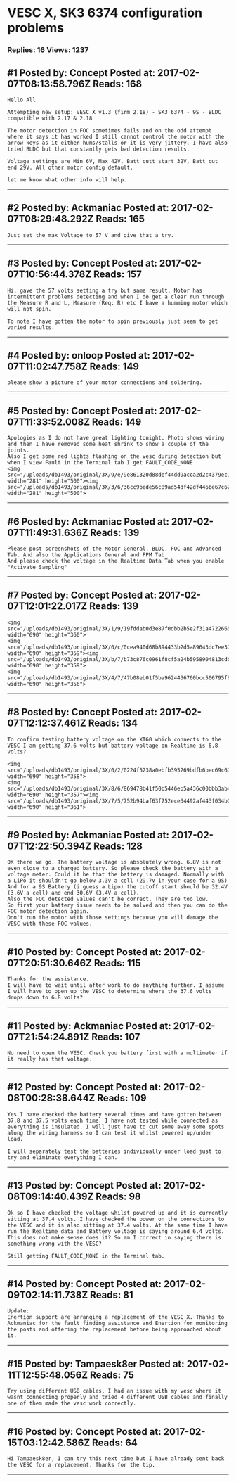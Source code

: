 # VESC X, SK3 6374 configuration problems

### Replies: 16 Views: 1237

## \#1 Posted by: Concept Posted at: 2017-02-07T08:13:58.796Z Reads: 168

```
Hello All

Attempting new setup: VESC X v1.3 (firm 2.18) - SK3 6374 - 9S - BLDC compatible with 2.17 & 2.18

The motor detection in FOC sometimes fails and on the odd attempt where it says it has worked I still cannot control the motor with the arrow keys as it either hums/stalls or it is very jittery. I have also tried BLDC but that constantly gets bad detection results. 

Voltage settings are Min 6V, Max 42V, Batt cutt start 32V, Batt cut end 29V. All other motor config default.

let me know what other info will help.
```

---
## \#2 Posted by: Ackmaniac Posted at: 2017-02-07T08:29:48.292Z Reads: 165

```
Just set the max Voltage to 57 V and give that a try.
```

---
## \#3 Posted by: Concept Posted at: 2017-02-07T10:56:44.378Z Reads: 157

```
Hi, gave the 57 volts setting a try but same result. Motor has intermittent problems detecting and when I do get a clear run through the Measure R and L, Measure (Req: R) etc I have a humming motor which will not spin.

To note I have gotten the motor to spin previously just seem to get varied results.
```

---
## \#4 Posted by: onloop Posted at: 2017-02-07T11:02:47.758Z Reads: 149

```
please show a picture of your motor connections and soldering.
```

---
## \#5 Posted by: Concept Posted at: 2017-02-07T11:33:52.008Z Reads: 149

```
Apologies as I do not have great lighting tonight. Photo shows wiring and then I have removed some heat shrink to show a couple of the joints. 
Also I get some red lights flashing on the vesc during detection but when I view Fault in the Terminal tab I get FAULT_CODE_NONE
<img src="/uploads/db1493/original/3X/9/e/9e861320d88def44dd9acca2d2c4379ec149847e.jpg" width="281" height="500"><img src="/uploads/db1493/original/3X/3/6/36cc9bede56c89ad54df42df446be67c62b275a4.jpg" width="281" height="500">
```

---
## \#6 Posted by: Ackmaniac Posted at: 2017-02-07T11:49:31.636Z Reads: 139

```
Please post screenshots of the Motor General, BLDC, FOC and Advanced Tab. And also the Applications General and PPM Tab.
And please check the voltage in the Realtime Data Tab when you enable "Activate Sampling"
```

---
## \#7 Posted by: Concept Posted at: 2017-02-07T12:01:22.017Z Reads: 139

```
<img src="/uploads/db1493/original/3X/1/9/19fddab0d3e87f0dbb2b5e2f31a4722665cf1ece.png" width="690" height="360">
<img src="/uploads/db1493/original/3X/0/c/0cea940d68b894433b2d5a89643dc7ee37854e5b.png" width="690" height="359"><img src="/uploads/db1493/original/3X/b/7/b73c876c0961f8cf5a24b5958904813cdb278d77.png" width="690" height="359">
<img src="/uploads/db1493/original/3X/4/7/47b08eb01f5ba9624436760bcc506795f8ea21a5.png" width="690" height="356">
```

---
## \#8 Posted by: Concept Posted at: 2017-02-07T12:12:37.461Z Reads: 134

```
To confirm testing battery voltage on the XT60 which connects to the VESC I am getting 37.6 volts but battery voltage on Realtime is 6.8 volts?

<img src="/uploads/db1493/original/3X/0/2/0224f5238a0ebfb395269bdfb6bec69c673ac922.png" width="690" height="358">
<img src="/uploads/db1493/original/3X/8/6/869478b41f50b5446eb5a436c00bbb3ab4b917c0.png" width="690" height="357"><img src="/uploads/db1493/original/3X/7/5/752b94baf63f752ece34492af443f034b00166f2.png" width="690" height="361">
```

---
## \#9 Posted by: Ackmaniac Posted at: 2017-02-07T12:22:50.394Z Reads: 128

```
OK there we go. The battery voltage is absolutely wrong. 6.8V is not even close to a charged battery. So please check the battery with a voltage meter. Could it be that the battery is damaged. Normally with a LiPo it shouldn't go below 3.3V a cell (29.7V in your case for a 9S)
And for a 9S Battery (i guess a Lipo) the cutoff start should be 32.4V (3.6V a cell) and end 30.6V (3.4V a cell).
Also the FOC detected values can't be correct. They are too low. 
So first your battery issue needs to be solved and then you can do the FOC motor detection again.
Don't run the motor with those settings because you will damage the VESC with these FOC values.
```

---
## \#10 Posted by: Concept Posted at: 2017-02-07T20:51:30.646Z Reads: 115

```
Thanks for the assistance.
I will have to wait until after work to do anything further. I assume I will have to open up the VESC to determine where the 37.6 volts drops down to 6.8 volts?
```

---
## \#11 Posted by: Ackmaniac Posted at: 2017-02-07T21:54:24.891Z Reads: 107

```
No need to open the VESC. Check you battery first with a multimeter if it really has that voltage.
```

---
## \#12 Posted by: Concept Posted at: 2017-02-08T00:28:38.644Z Reads: 109

```
Yes I have checked the battery several times and have gotten between 37.8 and 37.5 volts each time. I have not tested while connected as everything is insulated. I will just have to cut some away some spots along the wiring harness so I can test it whilst powered up/under load. 

I will separately test the batteries individually under load just to try and eliminate everything I can.
```

---
## \#13 Posted by: Concept Posted at: 2017-02-08T09:14:40.439Z Reads: 98

```
Ok so I have checked the voltage whilst powered up and it is currently sitting at 37.4 volts. I have checked the power on the connections to the VESC and it is also sitting at 37.4 volts. At the same time I have run the Realtime data and Battery voltage is saying around 6.4 volts. This does not make sense does it? So am I correct in saying there is something wrong with the VESC?

Still getting FAULT_CODE_NONE in the Terminal tab.
```

---
## \#14 Posted by: Concept Posted at: 2017-02-09T02:14:11.738Z Reads: 81

```
Update:
Enertion support are arranging a replacement of the VESC X. Thanks to Ackmaniac for the fault finding assistance and Enertion for monitoring the posts and offering the replacement before being approached about it.
```

---
## \#15 Posted by: Tampaesk8er Posted at: 2017-02-11T12:55:48.056Z Reads: 75

```
Try using different USB cables, I had an issue with my vesc where it wasnt connecting properly and tried 4 different USB cables and finally one of them made the vesc work correctly.
```

---
## \#16 Posted by: Concept Posted at: 2017-02-15T03:12:42.586Z Reads: 64

```
Hi Tampaesk8er, I can try this next time but I have already sent back the VESC for a replacement. Thanks for the tip.
```

---
